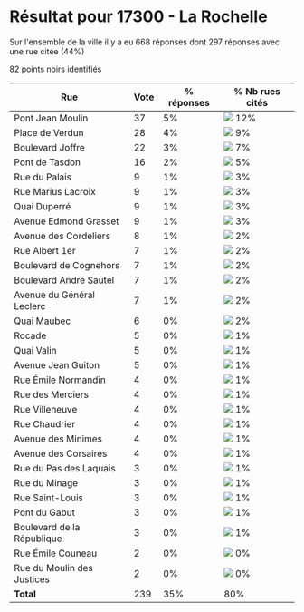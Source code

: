 # Résultat pour 17300 - La Rochelle

Sur l'ensemble de la ville il y a eu 668 réponses dont 297 réponses avec une rue citée (44%)

82 points noirs identifiés

| Rue | Vote | % réponses | % Nb rues cités|
|-----|------|------------|----------------|
| Pont Jean Moulin | 37 | 5% | <img src="../../img/bar_12.gif" />&nbsp;12%|
| Place de Verdun | 28 | 4% | <img src="../../img/bar_9.gif" />&nbsp;9%|
| Boulevard Joffre | 22 | 3% | <img src="../../img/bar_7.gif" />&nbsp;7%|
| Pont de Tasdon | 16 | 2% | <img src="../../img/bar_5.gif" />&nbsp;5%|
| Rue du Palais | 9 | 1% | <img src="../../img/bar_3.gif" />&nbsp;3%|
| Rue Marius Lacroix | 9 | 1% | <img src="../../img/bar_3.gif" />&nbsp;3%|
| Quai Duperré | 9 | 1% | <img src="../../img/bar_3.gif" />&nbsp;3%|
| Avenue Edmond Grasset | 9 | 1% | <img src="../../img/bar_3.gif" />&nbsp;3%|
| Avenue des Cordeliers | 8 | 1% | <img src="../../img/bar_2.gif" />&nbsp;2%|
| Rue Albert 1er | 7 | 1% | <img src="../../img/bar_2.gif" />&nbsp;2%|
| Boulevard de Cognehors | 7 | 1% | <img src="../../img/bar_2.gif" />&nbsp;2%|
| Boulevard André Sautel | 7 | 1% | <img src="../../img/bar_2.gif" />&nbsp;2%|
| Avenue du Général Leclerc | 7 | 1% | <img src="../../img/bar_2.gif" />&nbsp;2%|
| Quai Maubec | 6 | 0% | <img src="../../img/bar_2.gif" />&nbsp;2%|
| Rocade | 5 | 0% | <img src="../../img/bar_1.gif" />&nbsp;1%|
| Quai Valin | 5 | 0% | <img src="../../img/bar_1.gif" />&nbsp;1%|
| Avenue Jean Guiton | 5 | 0% | <img src="../../img/bar_1.gif" />&nbsp;1%|
| Rue Émile Normandin | 4 | 0% | <img src="../../img/bar_1.gif" />&nbsp;1%|
| Rue des Merciers | 4 | 0% | <img src="../../img/bar_1.gif" />&nbsp;1%|
| Rue Villeneuve | 4 | 0% | <img src="../../img/bar_1.gif" />&nbsp;1%|
| Rue Chaudrier | 4 | 0% | <img src="../../img/bar_1.gif" />&nbsp;1%|
| Avenue des Minimes | 4 | 0% | <img src="../../img/bar_1.gif" />&nbsp;1%|
| Avenue des Corsaires | 4 | 0% | <img src="../../img/bar_1.gif" />&nbsp;1%|
| Rue du Pas des Laquais | 3 | 0% | <img src="../../img/bar_1.gif" />&nbsp;1%|
| Rue du Minage | 3 | 0% | <img src="../../img/bar_1.gif" />&nbsp;1%|
| Rue Saint-Louis | 3 | 0% | <img src="../../img/bar_1.gif" />&nbsp;1%|
| Pont du Gabut | 3 | 0% | <img src="../../img/bar_1.gif" />&nbsp;1%|
| Boulevard de la République | 3 | 0% | <img src="../../img/bar_1.gif" />&nbsp;1%|
| Rue Émile Couneau | 2 | 0% | <img src="../../img/bar_0.gif" />&nbsp;0%|
| Rue du Moulin des Justices | 2 | 0% | <img src="../../img/bar_0.gif" />&nbsp;0%|
| **Total** | 239 | 35% | 80%|
